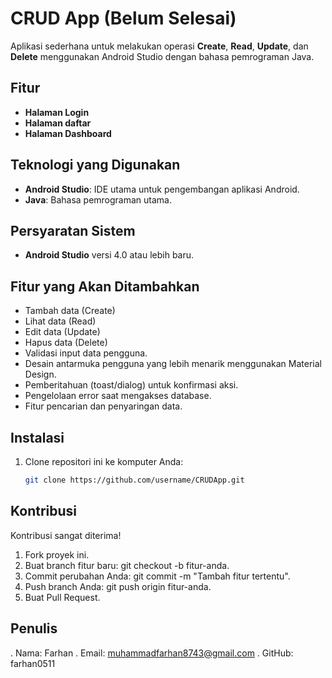 # CRUD App (Belum Selesai)

Aplikasi sederhana untuk melakukan operasi **Create**, **Read**, **Update**, dan **Delete** menggunakan Android Studio dengan bahasa pemrograman Java.

## Fitur 
- **Halaman Login**
- **Halaman daftar**
- **Halaman Dashboard**

## Teknologi yang Digunakan
- **Android Studio**: IDE utama untuk pengembangan aplikasi Android.
- **Java**: Bahasa pemrograman utama.

## Persyaratan Sistem
- **Android Studio** versi 4.0 atau lebih baru.

## Fitur yang Akan Ditambahkan
- Tambah data (Create)
- Lihat data (Read)
- Edit data (Update)
- Hapus data (Delete)
- Validasi input data pengguna.
- Desain antarmuka pengguna yang lebih menarik menggunakan Material Design.
- Pemberitahuan (toast/dialog) untuk konfirmasi aksi.
- Pengelolaan error saat mengakses database.
- Fitur pencarian dan penyaringan data.

## Instalasi
1. Clone repositori ini ke komputer Anda:
   ```bash
   git clone https://github.com/username/CRUDApp.git

## Kontribusi
Kontribusi sangat diterima!

1. Fork proyek ini.
2. Buat branch fitur baru: git checkout -b fitur-anda.
3. Commit perubahan Anda: git commit -m "Tambah fitur tertentu".
4. Push branch Anda: git push origin fitur-anda.
5. Buat Pull Request.

## Penulis
. Nama: Farhan
. Email: muhammadfarhan8743@gmail.com
. GitHub: farhan0511

